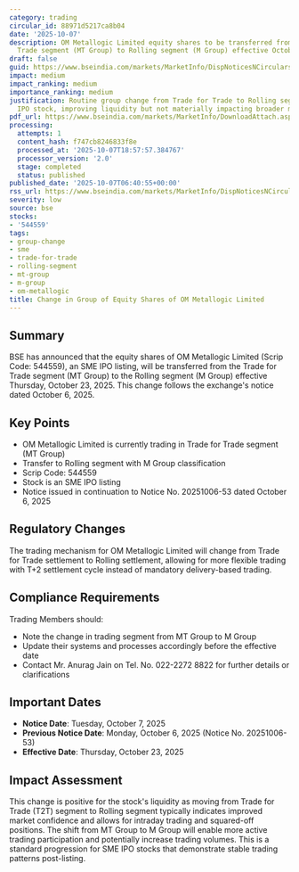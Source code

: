 ```yaml
---
category: trading
circular_id: 88971d5217ca8b04
date: '2025-10-07'
description: OM Metallogic Limited equity shares to be transferred from Trade for
  Trade segment (MT Group) to Rolling segment (M Group) effective October 23, 2025.
draft: false
guid: https://www.bseindia.com/markets/MarketInfo/DispNoticesNCirculars.aspx?Noticeid={E2B55E22-0C6D-4E3F-83DF-7C3E36BF26AC}&noticeno=20251007-3&dt=10/07/2025&icount=3&totcount=79&flag=0
impact: medium
impact_ranking: medium
importance_ranking: medium
justification: Routine group change from Trade for Trade to Rolling segment for SME
  IPO stock, improving liquidity but not materially impacting broader market operations
pdf_url: https://www.bseindia.com/markets/MarketInfo/DownloadAttach.aspx?id=20251007-3&attachedId=
processing:
  attempts: 1
  content_hash: f747cb8246833f8e
  processed_at: '2025-10-07T18:57:57.384767'
  processor_version: '2.0'
  stage: completed
  status: published
published_date: '2025-10-07T06:40:55+00:00'
rss_url: https://www.bseindia.com/markets/MarketInfo/DispNoticesNCirculars.aspx?Noticeid={E2B55E22-0C6D-4E3F-83DF-7C3E36BF26AC}&noticeno=20251007-3&dt=10/07/2025&icount=3&totcount=79&flag=0
severity: low
source: bse
stocks:
- '544559'
tags:
- group-change
- sme
- trade-for-trade
- rolling-segment
- mt-group
- m-group
- om-metallogic
title: Change in Group of Equity Shares of OM Metallogic Limited
---
```


## Summary

BSE has announced that the equity shares of OM Metallogic Limited (Scrip Code: 544559), an SME IPO listing, will be transferred from the Trade for Trade segment (MT Group) to the Rolling segment (M Group) effective Thursday, October 23, 2025. This change follows the exchange's notice dated October 6, 2025.

## Key Points

- OM Metallogic Limited is currently trading in Trade for Trade segment (MT Group)
- Transfer to Rolling segment with M Group classification
- Scrip Code: 544559
- Stock is an SME IPO listing
- Notice issued in continuation to Notice No. 20251006-53 dated October 6, 2025

## Regulatory Changes

The trading mechanism for OM Metallogic Limited will change from Trade for Trade settlement to Rolling settlement, allowing for more flexible trading with T+2 settlement cycle instead of mandatory delivery-based trading.

## Compliance Requirements

Trading Members should:
- Note the change in trading segment from MT Group to M Group
- Update their systems and processes accordingly before the effective date
- Contact Mr. Anurag Jain on Tel. No. 022-2272 8822 for further details or clarifications

## Important Dates

- **Notice Date**: Tuesday, October 7, 2025
- **Previous Notice Date**: Monday, October 6, 2025 (Notice No. 20251006-53)
- **Effective Date**: Thursday, October 23, 2025

## Impact Assessment

This change is positive for the stock's liquidity as moving from Trade for Trade (T2T) segment to Rolling segment typically indicates improved market confidence and allows for intraday trading and squared-off positions. The shift from MT Group to M Group will enable more active trading participation and potentially increase trading volumes. This is a standard progression for SME IPO stocks that demonstrate stable trading patterns post-listing.
